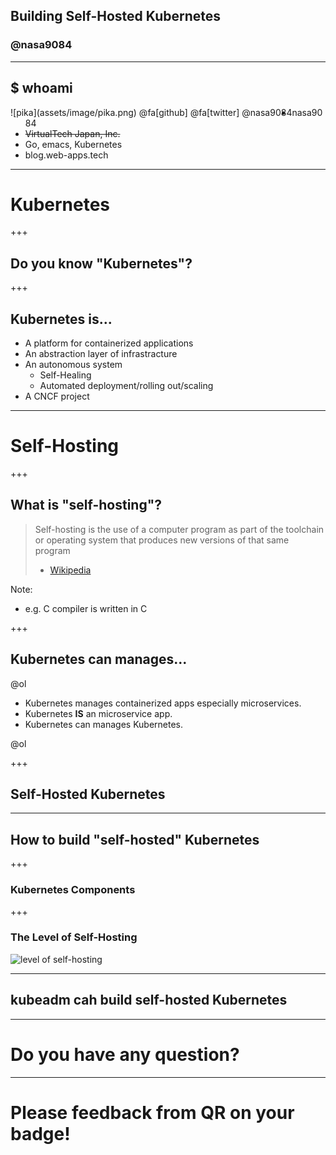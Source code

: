 ## Building Self-Hosted Kubernetes
### @nasa9084

---

## $ whoami

<div style="float: left;">
![pika](assets/image/pika.png)
@fa[github] @fa[twitter] @nasa9084
</div>

* nasa9084
* ~~VirtualTech Japan, Inc.~~
* Go, emacs, Kubernetes
* blog.web-apps.tech

---

# Kubernetes

+++

## Do you know "Kubernetes"?

+++

## Kubernetes is...

* A platform for containerized applications
* An abstraction layer of infrastracture
* An autonomous system
  * Self-Healing
  * Automated deployment/rolling out/scaling
* A CNCF project

---

# Self-Hosting

+++

## What is "self-hosting"?

> Self-hosting is the use of a computer program as part of the toolchain or operating system that produces new versions of that same program
> - [Wikipedia](https://en.wikipedia.org/wiki/Self-hosting)

Note:
* e.g. C compiler is written in C

+++

## Kubernetes can manages...

@ol

- Kubernetes manages containerized apps especially microservices.
- Kubernetes **IS** an microservice app.
- Kubernetes can manages Kubernetes.

@ol

+++

## Self-Hosted Kubernetes

---

## How to build "self-hosted" Kubernetes

+++

### Kubernetes Components

+++

### The Level of Self-Hosting

![level of self-hosting](assets/image/level_of_self-hosting.png)

---

## kubeadm cah build self-hosted Kubernetes

---

# Do you have any question?

---

# Please feedback from QR on your badge!
